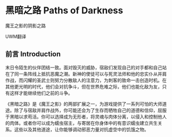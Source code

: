 # 黑暗之路 Paths of Darkness

魔王之影的阴影之路

UWM翻译

## 前言 Introduction

末日令陌生的伙伴团结一致。面对毁灭的威胁，宿敌们发现自己的对手都和自己站在了同一条阵线上抵抗恶魔之潮。新神的使徒可以与死灵法师和他的忠实仆从并肩作战，而闪耀的圣武士则努力分散敌人的注意力，为刺客的致命一击创造时机。在其他更光明的时代，他们会对抗争斗，但在世界危难之际，他们也能化敌为友，只有这样才能继续他们之前的斗争。

《黑暗之路》是《魔王之影》的两部扩展之一，为游戏提供了一系列可怕的大师道途。除了与宿敌并肩作战外，你可能还会为了生存而牺牲自己的道德和信仰，屈服于黑暗以求苟活。你可以选择成为无形者，将灵魂与肉体分离，以侵入和控制他人的肉体。或者你可以成为蠕虫宿主，与寄居在你身体中的有意识蠕虫建立共生关系。这些以及其他道途，让你能够调动邪恶力量对抗虚空中的饥饿之物。

 
